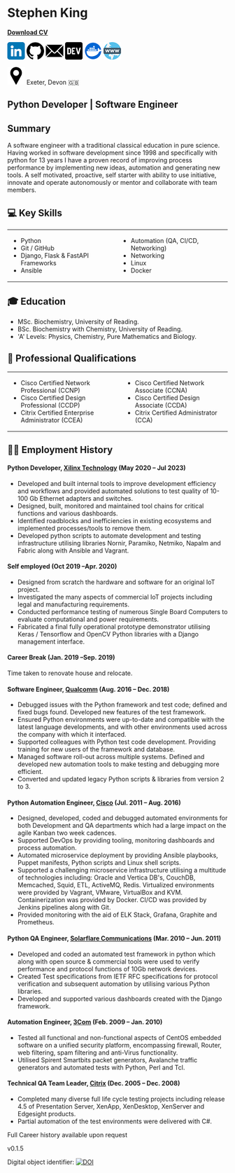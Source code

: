 # Stephen King
**<a id="raw-url" href="https://raw.githubusercontent.com/stephen-ra-king/cv/main/Stephen_King_CV.pdf">Download CV</a>**

[![](assets/linkedin.png)](https://www.linkedin.com/in/sr-king)
[![](assets/github.png)](https://github.com/Stephen-RA-King)
[![](assets/email.png)](mailto:sking.github@gmail.com) 
[![](assets/dev.png)](https://dev.to/stephenraking) 
[![](assets/docker.png)](https://hub.docker.com/search?q=sraking) 
[![](assets/www.png)](https://stephen-ra-king.github.io/justpython/)

[![](assets/pin.png)](https://www.google.com/maps/place/Exeter/@50.7244282,-3.5135475) Exeter, Devon 🇬🇧

## Python Developer | Software Engineer

## Summary
A software engineer with a traditional classical education in pure science. 
Having worked in software development since 1998 and specifically with python for 13 years I have a proven record of improving process performance by implementing new ideas, automation and generating new tools.
A self motivated, proactive, self starter with ability to use initiative, innovate and operate autonomously or mentor and collaborate with team members.

## 💻 Key Skills

<table>
  <tr>
    <td border="0">
      <ul>
        <li>Python</li>
        <li>Git / GitHub</li>
        <li>Django, Flask & FastAPI Frameworks</li>
        <li>Ansible</li>
      </ul>
    </td>
    <td border="0">
      <ul>
        <li>Automation (QA, CI/CD, Networking)</li>
        <li>Networking</li>
        <li>Linux</li>
        <li>Docker</li>
      </ul>
    </td>
  </tr>
</table>

## 🎓 Education
- MSc. Biochemistry, University of Reading.
- BSc. Biochemistry with Chemistry, University of Reading.
- 'A' Levels: Physics, Chemistry, Pure Mathematics and Biology. 

## 📜 Professional Qualifications

<table>
  <tr>
    <td border="0">
      <ul>        
        <li>Cisco Certified Network Professional (CCNP)</li>
        <li>Cisco Certified Design Professional (CCDP)</li>
        <li>Citrix Certified Enterprise Administrator (CCEA)</li>
      </ul>
    </td>
    <td border="0">
      <ul>
        <li>Cisco Certified Network Associate (CCNA)</li>
        <li>Cisco Certified Design Associate (CCDA)</li>
        <li>Citrix Certified Administrator (CCA)</li>
      </ul>
    </td>
  </tr>
</table>

## 👨‍💻 Employment History
#### Python Developer, [Xilinx Technology](https://www.xilinx.com/products/silicon-devices/fpga.html) (May 2020 – Jul 2023)

- Developed and built internal tools to improve development efficiency and workflows and provided automated solutions to test quality of 10-100 Gb Ethernet adapters and switches.
- Designed, built, monitored and maintained tool chains for critical functions and various dashboards.
- Identified roadblocks and inefficiencies in existing ecosystems and implemented processes/tools to remove them.
- Developed python scripts to automate development and testing infrastructure utilising libraries Nornir, Paramiko, Netmiko, Napalm and Fabric along with Ansible and Vagrant.

#### Self employed (Oct 2019 –Apr. 2020)
- Designed from scratch the hardware and software for an original IoT project.
- Investigated the many aspects of commercial IoT projects including legal and manufacturing requirements.
- Conducted performance testing of numerous Single Board Computers to evaluate computational and power requirements.
- Fabricated a final fully operational prototype demonstrator utilising Keras / Tensorflow and OpenCV Python libraries with a Django management interface.

#### Career Break (Jan. 2019 –Sep. 2019)
Time taken to renovate house and relocate. 

#### Software Engineer, [Qualcomm](https://www.qualcomm.com/) (Aug. 2016 – Dec. 2018)
- Debugged issues with the Python framework and test code; defined and fixed bugs found. Developed new features of the test framework. 
- Ensured Python environments were up-to-date and compatible with the latest language developments, and with other environments used across the company with which it interfaced.
- Supported colleagues with Python test code development.  Providing training for new users of the framework and database.
- Managed software roll-out across multiple systems.  Defined and developed new automation tools to make testing and debugging more efficient. 
- Converted and updated legacy Python scripts & libraries from version 2 to 3.

#### Python Automation Engineer, [Cisco](https://www.cisco.com/site/uk/en/index.html) (Jul. 2011 – Aug. 2016)
- Designed, developed, coded and debugged automated environments for both Development and QA departments which had a large impact on the agile Kanban two week cadences.
- Supported DevOps by providing tooling, monitoring dashboards and process automation.
- Automated microservice deployment by providing Ansible playbooks, Puppet manifests, Python scripts and Linux shell scripts.
- Supported a challenging microservice infrastructure utilising a multitude of technologies including: Oracle and Vertica DB's, CouchDB, Memcached, Squid, ETL, ActiveMQ, Redis.   Virtualized environments were provided by Vagrant, VMware, VirtualBox and KVM.  Containerization was provided by Docker.  CI/CD was provided by Jenkins pipelines along with Git. 
- Provided monitoring with the aid of ELK Stack, Grafana, Graphite and Prometheus.

#### Python QA Engineer, [Solarflare Communications](https://en.wikipedia.org/w/index.php?title=Solarflare&redirect=no) (Mar. 2010 – Jun. 2011)
- Developed and coded an automated test framework in python which along with open source & commercial tools were used to verify performance and protocol functions of 10Gb network devices.
- Created Test specifications from IETF RFC specifications for protocol verification and subsequent automation by utilising various Python libraries.
- Developed and supported various dashboards created with the Django framework.

#### Automation Engineer, [3Com](https://en.wikipedia.org/wiki/3Com) (Feb. 2009 – Jan. 2010)
- Tested all functional and non-functional aspects of CentOS embedded software on a unified security platform, encompassing firewall, Router, web filtering, spam filtering and anti-Virus functionality.
- Utilised Spirent Smartbits packet generators, Avalanche traffic generators and automated tests with Python, Perl and Tcl.

#### Technical QA Team Leader, [Citrix](https://www.citrix.com/) (Dec. 2005 – Dec. 2008)
- Completed many diverse full life cycle testing projects including release 4.5 of Presentation Server, XenApp, XenDesktop, XenServer and Edgesight products.
- Partial automation of the test environments were delivered with C#. 



Full Career history available upon request

v0.1.5



Digital object identifier: [![DOI](https://zenodo.org/badge/DOI/10.5281/zenodo.8118217.svg)](https://doi.org/10.5281/zenodo.8118217)


